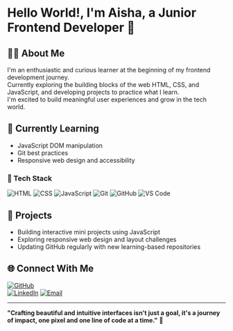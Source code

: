 # Hello World!, I'm Aisha, a Junior Frontend Developer 👋

## 👩‍💻 About Me

I'm an enthusiastic and curious learner at the beginning of my frontend development journey.  
Currently exploring the building blocks of the web HTML, CSS, and JavaScript, and developing projects to practice what I learn.  
I'm excited to build meaningful user experiences and grow in the tech world.

## 🌱 Currently Learning  
- JavaScript DOM manipulation  
- Git best practices  
- Responsive web design and accessibility  


### 🔧 Tech Stack

![HTML](https://img.shields.io/badge/-HTML-E34F26?style=flat-square&logo=html5&logoColor=white)
![CSS](https://img.shields.io/badge/-CSS-1572B6?style=flat-square&logo=css3&logoColor=white)
![JavaScript](https://img.shields.io/badge/-JavaScript-F7DF1E?style=flat-square&logo=javascript&logoColor=black)
![Git](https://img.shields.io/badge/-Git-F05032?style=flat-square&logo=git&logoColor=white)
![GitHub](https://img.shields.io/badge/-GitHub-181717?style=flat-square&logo=github&logoColor=white)
![VS Code](https://img.shields.io/badge/-VSCode-007ACC?style=flat-square&logo=visual-studio-code&logoColor=white)

## 📌 Projects

- Building interactive mini projects using JavaScript  
- Exploring responsive web design and layout challenges  
- Updating GitHub regularly with new learning-based repositories

## 🌐 Connect With Me

[![GitHub](https://img.shields.io/badge/-GitHub-181717?style=flat-square&logo=github&logoColor=white)](https://github.com/Aisha-ai715)  
[![LinkedIn](https://img.shields.io/badge/-LinkedIn-0077B5?style=flat-square&logo=linkedin&logoColor=white)](https://www.linkedin.com/in/aisha-elabass-30842121b)
[![Email](https://img.shields.io/badge/-Email-D14836?style=flat-square&logo=gmail&logoColor=white)](mailto:aishaelabass@gmail.com)

---

**"Crafting beautiful and intuitive interfaces isn't just a goal, it's a journey of impact, one pixel and one line of code at a time."** 🚀
